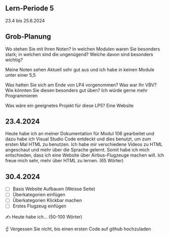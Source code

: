 ## Lern-Periode 5
23.4 bis 25.6.2024

## Grob-Planung
Wo stehen Sie mit Ihren Noten? In welchen Modulen waren Sie besonders stark; in welchen sind die ungenügend? Welche davon sind besonders wichtig?

Meine Noten sehen Aktuell sehr gut aus und ich habe in keinen Module unter einer 5,5

Was hatten Sie sich am Ende von LP4 vorgenommen? Was war Ihr VBV? Wie könnten Sie diesen besonders gut üben?
Ich würde gerne mehr Programmieren

Was wäre ein geeignetes Projekt für diese LP5?
Eine Website

## 23.4.2024
Heute habe ich an meiner Dokumentation für Modul 106 gearbeitet und dazu habe ich Visual Studio Code entdeckt und dies benutzt, um zum ersten Mal HTML zu benutzen. Ich habe mir verschiedene Videos zu HTML angeschaut und mehr über die Sprache gelernt. Somit habe ich mich entschieden, dass ich eine Website über Airbus-Flugzeuge machen will. Ich freue mich sehr, mehr über HTML zu lernen. (65 Wörter)

## 30.4.2024
- [ ] Basis Website Aufbauen (Weisse Seite)
- [ ] Überkategorien einfügen
- [ ] Überkategorien Klickbar machen
- [ ] Erstes Flugzeug einfügen

✍️ Heute habe ich... (50-100 Wörter)

☝️ Vergessen Sie nicht, bis einen ersten Code auf github hochzuladen
